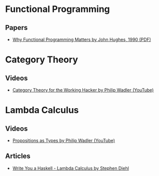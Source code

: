 # Functional Programming

## Papers

* [Why Functional Programming Matters by John Hughes, 1990 (PDF)](https://www.cs.kent.ac.uk/people/staff/dat/miranda/whyfp90.pdf)

# Category Theory

## Videos

* [Category Theory for the Working Hacker by Philip Wadler (YouTube)](https://www.youtube.com/watch?v=V10hzjgoklA)

# Lambda Calculus

## Videos

* [Propositions as Types by Philip Wadler (YouTube)](https://www.youtube.com/watch?v=IOiZatlZtGU)

## Articles

* [Write You a Haskell - Lambda Calculus by Stephen Diehl](http://dev.stephendiehl.com/fun/003_lambda_calculus.html)
